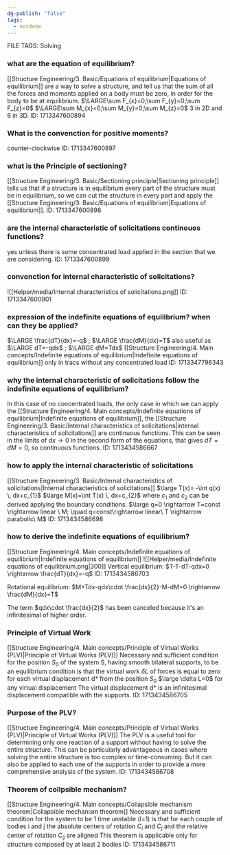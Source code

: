 ```yaml
---
dg-publish: "false"
tags:
  - notdone
---
```

FILE TAGS: Solving

### what are the equation of equilibrium? 
[[Structure Engineering/3. Basic/Equations of equilibrium|Equations of equilibrium]] are a way to solve a structure, and tell us that the sum of all the forces and moments applied on a body must be zero, in order for the body to be at equilibrium.
$\LARGE\sum F_{x}=0;\sum F_{y}=0;\sum F_{z}=0$
$\LARGE\sum M_{x}=0;\sum M_{y}=0;\sum M_{z}=0$
3 in 2D and 6 in 3D.
ID: 1713347600894


### What is the convenction for positive moments?
counter-clockwise 
ID: 1713347600897


### what is the Principle of sectioning?
[[Structure Engineering/3. Basic/Sectioning principle|Sectioning principle]] tells us that if a structure is in equilibrium every part of the structure must be in equilibrium, so we can cut the structure in every part and apply the [[Structure Engineering/3. Basic/Equations of equilibrium|Equations of equilibrium]].
ID: 1713347600898


### are the internal characteristic of solicitations continouos functions?
yes unless there is some concentrated load applied in the section that we are considering.
ID: 1713347600899


### convenction for internal characteristic of solicitations?
![[Helper/media/Internal characteristics of solicitations.png]]
ID: 1713347600901

### expression of the indefinite equations of equilibrium? when can they be applied?
$\LARGE \frac{dT}{dx}=-q$ ; $\LARGE \frac{dM}{dx}=T$ also useful as $\LARGE dT=-qdx$ ; $\LARGE dM=Tdx$
[[Structure Engineering/4. Main concepts/Indefinite equations of equilibrium|Indefinite equations of equilibrium]]
only in tracs without any concentrated load
ID: 1713347796343

### why the internal characteristic of solicitations follow the indefinite equations of equilibrium?
In this case of no concentrated loads, the only case in which we can apply the [[Structure Engineering/4. Main concepts/Indefinite equations of equilibrium|Indefinite equations of equilibrium]], the [[Structure Engineering/3. Basic/Internal characteristics of solicitations|internal characteristics of solicitations]] are continuous functions. 
This can be seen in the limits of $dx \rightarrow 0$ in the second form of the equations, that gives $dT=dM=0$, so continuous functions.
ID: 1713434586667


###  how to apply the internal characteristic of solicitations
[[Structure Engineering/3. Basic/Internal characteristics of solicitations|Internal characteristics of solicitations]]
$\large T(x)= -\int q(x) \, dx+c_{1}$
$\large M(x)=\int T(x) \, dx+c_{2}$
where $c_{1}$ and $c_{2}$ can be derived applying the boundary conditions. 
$\large q=0 \rightarrow T=const \rightarrow linear \ M; \quad q=const\rightarrow linear\ T \rightarrow parabolic\ M$
ID: 1713434586698

### how to derive the indefinite equations of equilibrium?
[[Structure Engineering/4. Main concepts/Indefinite equations of equilibrium|Indefinite equations of equilibrium]]
![[Helper/media/Indefinite equations of equilibrium.png|300]]
Vertical equilibrium:
$T-T-dT-qdx=0 \rightarrow \frac{dT}{dx}=-q$
ID: 1713434586703


Rotational equilibrium:
$M+Tdx-qdx\cdot \frac{dx}{2}-M-dM=0 \rightarrow \frac{dM}{dx}=T$

The term $qdx\cdot \frac{dx}{2}$ has been canceled because it's an infinitesimal of higher order.

### Principle of Virtual Work
[[Structure Engineering/4. Main concepts/Principle of Virtual Works (PLV)|Principle of Virtual Works (PLV)]]
Necessary and sufficient condition for the position $S_{0}$ of the system S, having smooth bilateral supports, to be an equilibrium condition is that the virtual work $\delta L$ of forces is equal to zero for each virtual displacement d* from the position $S_{0}$
$\large \delta L=0$ for any virtual displacement
The virtual displacement d* is an infinitesimal displacement compatible with the supports.
ID: 1713434586705


### Purpose of the PLV?
[[Structure Engineering/4. Main concepts/Principle of Virtual Works (PLV)|Principle of Virtual Works (PLV)]]
The PLV is a useful tool for determining only one reaction of a support without having to solve the entire structure. This can be particularly advantageous in cases where solving the entire structure is too complex or time-consuming. But it can also be applied to each one of the supports in order to provide a more comprehensive analysis of the system.
ID: 1713434586708


### Theorem of collpsible mechanism?
[[Structure Engineering/4. Main concepts/Collapsible mechanism theorem|Collapsible mechanism theorem]]
Necessary and sufficient condition for the system to be 1 time unstable (l=1) is that for each couple of bodies i and j the absolute centers of rotation $C_{i}$ and $C_{j}$ and the relative center of rotation $C_{ij}$ are aligned
This theorem is applicable only for structure composed by at least 2 bodies
ID: 1713434586711
